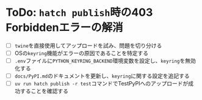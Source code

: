 # ToDo: `hatch publish`時の403 Forbiddenエラーの解消

- [ ] `twine`を直接使用してアップロードを試み、問題を切り分ける
- [ ] OSの`keyring`機能がエラーの原因であることを特定する
- [ ] `.env`ファイルに`PYTHON_KEYRING_BACKEND`環境変数を設定し、`keyring`を無効化する
- [ ] `docs/PyPI.md`のドキュメントを更新し、`keyring`に関する設定を追記する
- [ ] `uv run hatch publish -r test`コマンドでTestPyPIへのアップロードが成功することを確認する

